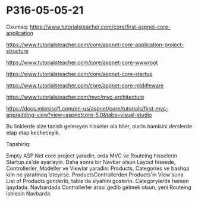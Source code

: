 # P316-05-05-21

Oxumaq:
https://www.tutorialsteacher.com/core/first-aspnet-core-application

https://www.tutorialsteacher.com/core/aspnet-core-application-project-structure

https://www.tutorialsteacher.com/core/aspnet-core-wwwroot

https://www.tutorialsteacher.com/core/aspnet-core-startup

https://www.tutorialsteacher.com/core/aspnet-core-middleware

https://www.tutorialsteacher.com/mvc/mvc-architecture

https://docs.microsoft.com/en-us/aspnet/core/tutorials/first-mvc-app/adding-view?view=aspnetcore-5.0&tabs=visual-studio

Bu linklerde size tanish gelmeyen hisseler ola biler, olarin hamisini derslerde etap etap kecheceyik.

Tapshiriq:

Empty ASP.Net core project yaradin, orda MVC ve Routeing hisselerin Startup.cs'de ayarlayin.
Daha sonra bir Navbar olsun Layout hissede, Controllerler, Modeller ve Viewlar yaradin: Products, Categories ve bashqa kim ne yaratmaq isteyirse.
ProductsControllerden Products'in View'suna List of Products gonderib, table'da siyahini gosterin.
Categorylerde hemen qaydada.
Navbardada Controllerler arasi gedib gelmek olsun, yeni Routeing ishlesin Navbarda.
